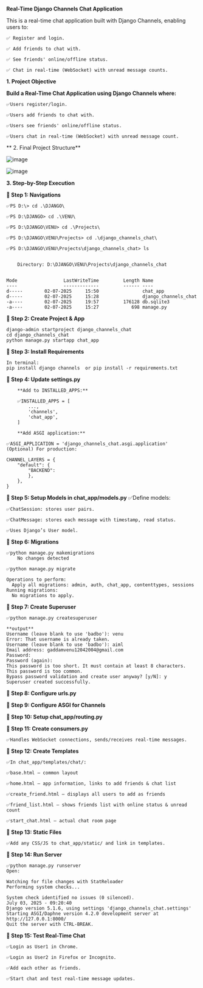 ****Real-Time Django Channels Chat Application****

This is a real-time chat application built with Django Channels, enabling users to:

	✅ Register and login.
	
	✅ Add friends to chat with.
	
	✅ See friends' online/offline status.
	
	✅ Chat in real-time (WebSocket) with unread message counts.


 **1. Project Objective**

**Build a Real-Time Chat Application using Django Channels where:**
    
    ✅Users register/login.
    
    ✅Users add friends to chat with.
    
    ✅Users see friends' online/offline status.
    
    ✅Users chat in real-time (WebSocket) with unread message count.

** 2. Final Project Structure**

![image](https://github.com/user-attachments/assets/6a8adb1f-ddd2-402b-a084-82b221430afd)


![image](https://github.com/user-attachments/assets/4c5743c7-c359-41ab-9c3e-a155941d6387)


**3. Step-by-Step Execution**

**🔷 Step 1: Navigations**

	✅PS D:\> cd .\DJANGO\
	
	✅PS D:\DJANGO> cd .\VENU\
	
	✅PS D:\DJANGO\VENU> cd .\Projects\
	
	✅PS D:\DJANGO\VENU\Projects> cd .\django_channels_chat\
	
	✅PS D:\DJANGO\VENU\Projects\django_channels_chat> ls
	
	
		Directory: D:\DJANGO\VENU\Projects\django_channels_chat
	
	
	Mode                 LastWriteTime         Length Name
	----                 -------------         ------ ----
	d-----        02-07-2025     15:50                chat_app
	d-----        02-07-2025     15:28                django_channels_chat
	-a----        02-07-2025     19:57         176128 db.sqlite3
	-a----        02-07-2025     15:27            698 manage.py
	

**🔷 Step 2: Create Project & App**

	django-admin startproject django_channels_chat
	cd django_channels_chat
	python manage.py startapp chat_app


**🔷 Step 3: Install Requirements**

	In terminal:
	pip install django channels  or pip install -r requirements.txt
 
**🔷 Step 4: Update settings.py**

		**Add to INSTALLED_APPS:**
		
		✅INSTALLED_APPS = [
		    ...,
		    'channels',
		    'chat_app',
		]
  
		**Add ASGI application:**
  
	✅ASGI_APPLICATION = 'django_channels_chat.asgi.application'
	(Optional) For production:

	CHANNEL_LAYERS = {
	    "default": {
	        "BACKEND": 
	        },
	    },
	}

 
**🔷 Step 5: Setup Models in chat_app/models.py**
	✅Define models:
	
	✅ChatSession: stores user pairs.
	
	✅ChatMessage: stores each message with timestamp, read status.
	
	✅Uses Django’s User model.

**🔷 Step 6: Migrations**

	✅python manage.py makemigrations
		No changes detected
 
	✅python manage.py migrate

	Operations to perform:
	  Apply all migrations: admin, auth, chat_app, contenttypes, sessions
	Running migrations:
	  No migrations to apply.

 **🔷 Step 7: Create Superuser**

	✅python manage.py createsuperuser
 
 	**output**
	Username (leave blank to use 'badbo'): venu
	Error: That username is already taken.
	Username (leave blank to use 'badbo'): aiml
	Email address: gaddamvenu12042004@gmail.com
	Password: 
	Password (again):
	This password is too short. It must contain at least 8 characters.
	This password is too common.
	Bypass password validation and create user anyway? [y/N]: y
	Superuser created successfully.


**🔷 Step 8: Configure urls.py**

**🔷 Step 9: Configure ASGI for Channels**

**🔷 Step 10: Setup chat_app/routing.py**

**🔷 Step 11: Create consumers.py**

	✅Handles WebSocket connections, sends/receives real-time messages.

**🔷 Step 12: Create Templates**

	✅In chat_app/templates/chat/:
	
	✅base.html – common layout
	
	✅home.html – app information, links to add friends & chat list
	
	✅create_friend.html – displays all users to add as friends
	
	✅friend_list.html – shows friends list with online status & unread count
	
	✅start_chat.html – actual chat room page

**🔷 Step 13: Static Files**

	✅Add any CSS/JS to chat_app/static/ and link in templates.

**🔷 Step 14: Run Server**

	✅python manage.py runserver
	Open:
 
	Watching for file changes with StatReloader
	Performing system checks...
	
	System check identified no issues (0 silenced).
	July 03, 2025 - 09:20:40
	Django version 5.1.6, using settings 'django_channels_chat.settings'
	Starting ASGI/Daphne version 4.2.0 development server at http://127.0.0.1:8000/
	Quit the server with CTRL-BREAK.

**🔷 Step 15: Test Real-Time Chat**

	✅Login as User1 in Chrome.
	
	✅Login as User2 in Firefox or Incognito.
	
	✅Add each other as friends.
	
	✅Start chat and test real-time message updates.


